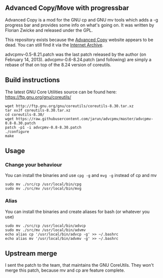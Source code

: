 ## Advanced Copy/Move with progressbar ##

Advanced Copy is a mod for the GNU cp and GNU mv tools which adds a -g progress bar and provides some info on what's going on. It was written by Florian Zwicke and released under the GPL.

This repository exists because the [Advanced Copy](http://beatex.org/web/advancedcopy.html) website appears to be dead. You can still find it via the [Internet Archive](https://web.archive.org/web/20131115171331/http://beatex.org/web/advancedcopy.html).

advcpmv-0.5-8.21.patch was the last patch released by the author (on February 14, 2013). advcpmv-0.6-8.24.patch (and following) are simply a rebase of that on top of the 8.24 version of coreutils.

## Build instructions

The latest GNU Core Utilities source can be found here: https://ftp.gnu.org/gnu/coreutils/

```
wget http://ftp.gnu.org/gnu/coreutils/coreutils-8.30.tar.xz
tar xvJf coreutils-8.30.tar.xz
cd coreutils-8.30/
wget https://raw.githubusercontent.com/jarun/advcpmv/master/advcpmv-0.8-8.30.patch
patch -p1 -i advcpmv-0.8-8.30.patch
./configure
make
```

## Usage

### Change your behaviour

You can install the binaries and use `cpg -g` and `mvg -g` instead of cp and mv

```
sudo mv ./src/cp /usr/local/bin/cpg
sudo mv ./src/mv /usr/local/bin/mvg
```

### Alias

You can install the binaries and create aliases for bash (or whatever you use)

```
sudo mv ./src/cp /usr/local/bin/advcp
sudo mv ./src/mv /usr/local/bin/advmv
echo alias cp '/usr/local/bin/advcp -g' >> ~/.bashrc
echo alias mv '/usr/local/bin/advmv -g' >> ~/.bashrc
```

## Upstream merge

I sent the patch to the team, that maintains the GNU CoreUtils. They won't merge this patch, because mv and cp are feature complete.
